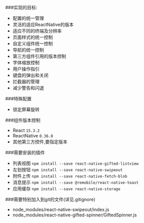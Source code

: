 ###实现的目标:
- 配置的统一管理
- 灵活的适应ReactNative的版本
- 适应不同的终端及分辨率
- 页面样式的统一控制
- 自定义组件统一控制
- 导航的统一控制
- 第三方组件引用的版本控制
- 字体缩放控制
- 用户操作指引
- 键盘的弹出和关闭
- 拦截器的管理
- 减少警告和闪退

###特殊配置
- 锁定屏幕旋转

###组件版本控制
- React ```15.3.2```
- ReactNative ```0.36.0```
- 其他第三方控件,要指定版本

###需要安装的插件
- 列表视图 ```npm install --save react-native-gifted-listview```
- 左划按钮 ```npm install --save react-native-swipeout```
- 附件上传 ```npm install --save react-native-fetch-blob```
- 消息提示 ```npm install --save @remobile/react-native-toast```
- 应用缓存 ```npm install --save react-native-storage```

###需要特别加入到git的文件(详见.gitignore)
- node_modules/react-native-swipeout/index.js
- node_modules/react-native-gifted-spinner/GiftedSpinner.js